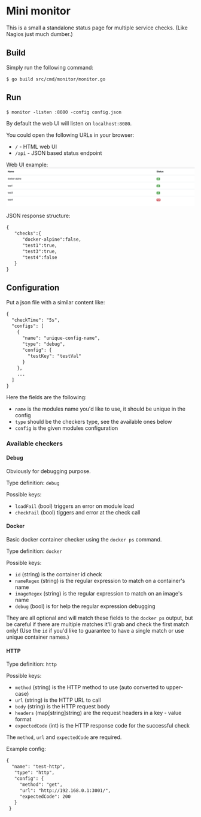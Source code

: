 # Mini monitor

This is a small a standalone status page for multiple service checks.
(Like Nagios just much dumber.)

## Build

Simply run the following command:

```
$ go build src/cmd/monitor/monitor.go
```

## Run

```
$ monitor -listen :8080 -config config.json
```

By default the web UI will listen on `localhost:8080`.

You could open the following URLs in your browser:
- `/` - HTML web UI
- `/api` - JSON based status endpoint

Web UI example:
![web ui](misc/pictures/screenshot1.png)

JSON response structure:
```
{
   "checks":{
      "docker-alpine":false,
      "test1":true,
      "test3":true,
      "test4":false
   }
}
```


## Configuration

Put a json file with a similar content like:
```
{
  "checkTime": "5s",
  "configs": [
    {
      "name": "unique-config-name",
      "type": "debug",
      "config": {
        "testKey": "testVal"
      }
    },
    ...
  ]
}
```

Here the fields are the following:
 - `name` is the modules name you'd like to use, it should be unique in the config
 - `type` should be the checkers type, see the available ones below
 - `config` is the given modules configuration

### Available checkers

#### Debug

Obviously for debugging purpose.

Type definition: `debug`

Possible keys:
 - `loadFail` (bool) triggers an error on module load
 - `checkFail` (bool) tiggers and error at the check call


#### Docker

Basic docker container checker using the `docker ps` command.

Type definition: `docker`

Possible keys:
 - `id` (string) is the container id check
 - `nameRegex` (string) is the regular expression to match on a container's name
 - `imageRegex` (string) is the regular expression to match on an image's name
 - `debug` (bool) is for help the regular expression debugging

They are all optional and will match these fields to the `docker ps` output, but be careful if there are multiple matches it'll grab and check the first match only!
(Use the `id` if you'd like to guarantee to have a single match or use unique container names.)

#### HTTP

Type definition: `http`

Possible keys:
- `method` (string) is the HTTP method to use (auto converted to upper-case)
- `url` (string) is the HTTP URL to call
- `body` (string) is the HTTP request body
- `headers` (map[string]string) are the request headers in a key - value format
- `expectedCode` (int) is the HTTP response code for the successful check

The `method`, `url` and `expectedCode` are required.

Example config:
```
{
  "name": "test-http",
   "type": "http",
   "config": {
     "method": "get",
     "url": "http://192.168.0.1:3001/",
     "expectedCode": 200
   }
 }
```